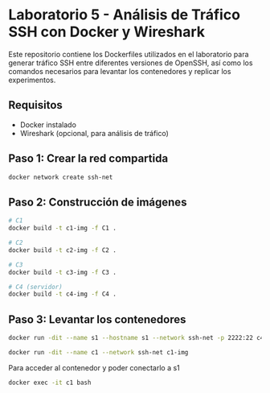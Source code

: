# Laboratorio 5 - Análisis de Tráfico SSH con Docker y Wireshark

Este repositorio contiene los Dockerfiles utilizados en el laboratorio para generar tráfico SSH entre diferentes versiones de OpenSSH, así como los comandos necesarios para levantar los contenedores y replicar los experimentos.

##  Requisitos

- Docker instalado
- Wireshark (opcional, para análisis de tráfico)

##  Paso 1: Crear la red compartida

```bash
docker network create ssh-net
```
## Paso 2: Construcción de imágenes

```bash
# C1
docker build -t c1-img -f C1 .

# C2
docker build -t c2-img -f C2 .

# C3
docker build -t c3-img -f C3 .

# C4 (servidor)
docker build -t c4-img -f C4 .

```
##  Paso 3: Levantar los contenedores

```bash
docker run -dit --name s1 --hostname s1 --network ssh-net -p 2222:22 c4-img

docker run -dit --name c1 --network ssh-net c1-img
```
Para acceder al contenedor y poder conectarlo a s1
```bash
docker exec -it c1 bash
```



